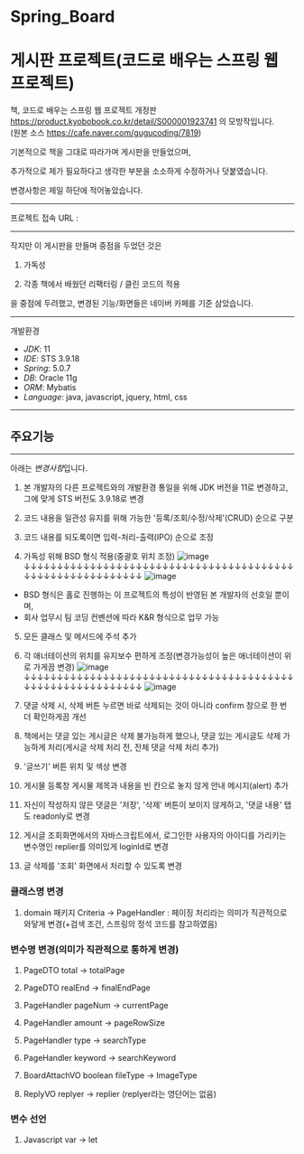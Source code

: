 # Spring_Board
# 게시판 프로젝트(코드로 배우는 스프링 웹 프로젝트)



책, 코드로 배우는 스프링 웹 프로젝트 개정판   
https://product.kyobobook.co.kr/detail/S000001923741 의 모방작입니다.   
(원본 소스 https://cafe.naver.com/gugucoding/7819)



기본적으로 책을 그대로 따라가며 게시판을 만들었으며,


추가적으로 제가 필요하다고 생각한 부분을 소소하게 수정하거나 덧붙였습니다.


변경사항은 제일 하단에 적어놓았습니다.

* * *

프로젝트 접속 URL : 


* * *
작지만 이 게시판을 만들며 중점을 두었던 것은


1. 가독성


2. 각종 책에서 배웠던 리팩터링 / 클린 코드의 적용


을 중점에 두려했고, 변경된 기능/화면들은 네이버 카페를 기준 삼았습니다.




* * *
개발환경
- *JDK*: 11
- *IDE*: STS 3.9.18
- *Spring*: 5.0.7
- *DB*: Oracle 11g
- *ORM*: Mybatis
- *Language*: java, javascript, jquery, html, css



* * *
주요기능
 - 




* * *
아래는 *변경사항*입니다.


1. 본 개발자의 다른 프로젝트와의 개발환경 통일을 위해 JDK 버전을 11로 변경하고, 그에 맞게 STS 버전도 3.9.18로 변경

2. 코드 내용을 일관성 유지를 위해 가능한 '등록/조회/수정/삭제'(CRUD) 순으로 구분 

3. 코드 내용를 되도록이면 입력-처리-출력(IPO) 순으로 조정

4. 가독성 위해 BSD 형식 적용(중괄호 위치 조정)
![image](https://user-images.githubusercontent.com/83068670/236707697-8dc0d311-eab6-4cbb-ac6c-26ee4c5b6e56.png)
↓↓↓↓↓↓↓↓↓↓↓↓↓↓↓↓↓↓↓↓↓↓↓↓↓↓↓↓↓↓↓↓↓↓↓↓↓↓↓↓↓↓↓↓↓↓↓↓↓↓↓↓↓↓↓↓↓↓↓
![image](https://user-images.githubusercontent.com/83068670/236707715-69045b85-77fe-4bc9-af6f-90685dbf1347.png)

* BSD 형식은 홀로 진행하는 이 프로젝트의 특성이 반영된 본 개발자의 선호일 뿐이며,   
* 회사 업무시 팀 코딩 컨벤션에 따라 K&R 형식으로 업무 가능


5. 모든 클래스 및 메서드에 주석 추가

6. 각 애너테이션의 위치를 유지보수 편하게 조정(변경가능성이 높은 애너테이션이 위로 가게끔 변경)
![image](https://user-images.githubusercontent.com/83068670/236707354-89f8fe0b-bb01-4299-9f9c-25cf6aff533c.png)
↓↓↓↓↓↓↓↓↓↓↓↓↓↓↓↓↓↓↓↓↓↓↓↓↓↓↓↓↓↓↓↓↓↓↓↓↓↓↓↓↓↓↓↓↓↓↓↓↓↓↓↓↓↓↓↓↓↓↓
![image](https://user-images.githubusercontent.com/83068670/236707392-89091589-7fab-4a79-9dd9-171d58bb0e0a.png)


5. 댓글 삭제 시, 삭제 버튼 누르면 바로 삭제되는 것이 아니라 confirm 창으로 한 번 더 확인하게끔 개선


8. 책에서는 댓글 있는 게시글은 삭제 불가능하게 했으나, 댓글 있는 게시글도 삭제 가능하게 처리(게시글 삭제 처리 전, 전체 댓글 삭제 처리 추가)


9. '글쓰기' 버튼 위치 및 색상 변경


10. 게시물 등록창 게시물 제목과 내용을 빈 칸으로 놓지 않게 안내 메시지(alert) 추가


11. 자신이 작성하지 않은 댓글은 '저장', '삭제' 버튼이 보이지 않게하고, '댓글 내용' 탭도 readonly로 변경


12. 게시글 조회화면에서의 자바스크립트에서, 로그인한 사용자의 아이디를 가리키는 변수명인 replier를 의미있게 loginId로 변경


1. 글 삭제를 '조회' 화면에서 처리할 수 있도록 변경
 


### 클래스명 변경
1. domain 패키지 Criteria -> PageHandler : 페이징 처리라는 의미가 직관적으로 와닿게 변경(+검색 조건, 스프링의 정석 코드를 참고하였음)
 
   
### 변수명 변경(의미가 직관적으로 통하게 변경)
1. PageDTO total -> totalPage
2. PageDTO realEnd -> finalEndPage

3. PageHandler pageNum -> currentPage
4. PageHandler amount -> pageRowSize
5. PageHandler type -> searchType
6. PageHandler keyword -> searchKeyword

7. BoardAttachVO boolean fileType -> ImageType

8. ReplyVO replyer -> replier (replyer라는 영단어는 없음)


### 변수 선언
1. Javascript var -> let 
